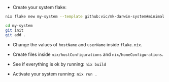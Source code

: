 
* Create your system flake:

``` sh
nix flake new my-system --template github:vic/mk-darwin-system#minimal

cd my-system
git init
git add .
```

* Change the values of `hostName` and `userName` inside `flake.nix`.

* Create files inside `nix/hostConfigurations` and `nix/homeConfigurations`.

* See if everything is ok by running: `nix build`

* Activate your system running: `nix run .`

